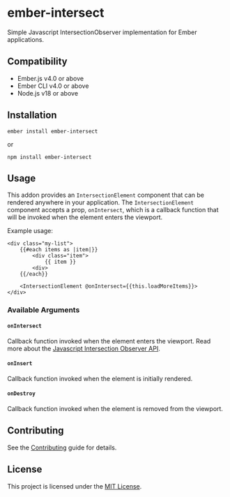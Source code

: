 # ember-intersect

Simple Javascript IntersectionObserver implementation for Ember applications.

## Compatibility

- Ember.js v4.0 or above
- Ember CLI v4.0 or above
- Node.js v18 or above

## Installation

```
ember install ember-intersect
```

or

```
npm install ember-intersect
```

## Usage

This addon provides an `IntersectionElement` component that can be rendered anywhere in your application.
The `IntersectionElement` component accepts a prop, `onIntersect`, which is a callback function that will
be invoked when the element enters the viewport.

Example usage:

```
<div class="my-list">
    {{#each items as |item|}}
        <div class="item">
            {{ item }}
        <div>
    {{/each}}

    <IntersectionElement @onIntersect={{this.loadMoreItems}}>
</div>
```

### Available Arguments

#### `onIntersect`

Callback function invoked when the element enters the viewport. Read more about the [Javascript Intersection Observer API](https://developer.mozilla.org/en-US/docs/Web/API/Intersection_Observer_API).

#### `onInsert`

Callback function invoked when the element is initially rendered.

#### `onDestroy`

Callback function invoked when the element is removed from the viewport.

## Contributing

See the [Contributing](CONTRIBUTING.md) guide for details.

## License

This project is licensed under the [MIT License](LICENSE.md).
